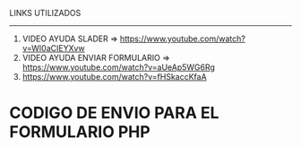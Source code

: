 LINKS UTILIZADOS
****************
1. VIDEO AYUDA SLADER =>  https://www.youtube.com/watch?v=WI0aCIEYXvw
2. VIDEO AYUDA ENVIAR FORMULARIO => https://www.youtube.com/watch?v=aUeAp5WG6Rg
3. https://www.youtube.com/watch?v=fHSkaccKfaA





 
# CODIGO DE ENVIO PARA EL FORMULARIO PHP
<?php
$nombre = $_POST['nombre'];
$mail = $_POST['email'];
$empresa = $_POST['mensaje'];

$header = 'From: ' . $mail . " \r\n";
$header .= "X-Mailer: PHP/" . phpversion() . " \r\n";
$header .= "Mime-Version: 1.0 \r\n";
$header .= "Content-Type: text/plain";

$mensaje = "Este mensaje fue enviado por " . $nombre . ",\r\n";
$mensaje .= "Su e-mail es: " . $mail . " \r\n";
$mensaje .= "Mensaje: " . $_POST['mensaje'] . " \r\n";
$mensaje .= "Enviado el " . date('d/m/Y', time());

$para = 'ignaciobluuweb@gmail.com';
$asunto = 'Mensaje de mi sitio web';

mail($para, $asunto, utf8_decode($mensaje), $header);

header("Location:index.html");
?>